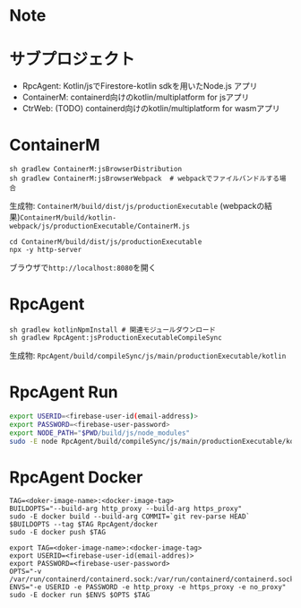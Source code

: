 # Note

# サブプロジェクト
- RpcAgent: Kotlin/jsでFirestore-kotlin sdkを用いたNode.js アプリ
- ContainerM: containerd向けのkotlin/multiplatform for jsアプリ
- CtrWeb: (TODO) containerd向けのkotlin/multiplatform for wasmアプリ


# ContainerM
```sh:Build
sh gradlew ContainerM:jsBrowserDistribution
sh gradlew ContainerM:jsBrowserWebpack  # webpackでファイルバンドルする場合
```
生成物: `ContainerM/build/dist/js/productionExecutable`
(webpackの結果)`ContainerM/build/kotlin-webpack/js/productionExecutable/ContainerM.js`

```sh:Run
cd ContainerM/build/dist/js/productionExecutable
npx -y http-server
```
ブラウザで`http://localhost:8080`を開く


# RpcAgent 
```sh:Build
sh gradlew kotlinNpmInstall # 関連モジュールダウンロード
sh gradlew RpcAgent:jsProductionExecutableCompileSync
```
生成物: `RpcAgent/build/compileSync/js/main/productionExecutable/kotlin`

# RpcAgent Run
```sh
export USERID=<firebase-user-id(email-address)>
export PASSWORD=<firebase-user-password>
export NODE_PATH="$PWD/build/js/node_modules"
sudo -E node RpcAgent/build/compileSync/js/main/productionExecutable/kotlin/FireShell-RpcAgent.js
```

# RpcAgent Docker
```sh:Build/Publish
TAG=<doker-image-name>:<docker-image-tag>
BUILDOPTS="--build-arg http_proxy --build-arg https_proxy"
sudo -E docker build --build-arg COMMIT=`git rev-parse HEAD` $BUILDOPTS --tag $TAG RpcAgent/docker
sudo -E docker push $TAG
```

```sh:Run
export TAG=<doker-image-name>:<docker-image-tag>
export USERID=<firebase-user-id(email-addres)>
export PASSWORD=<firebase-user-password>
OPTS="-v /var/run/containerd/containerd.sock:/var/run/containerd/containerd.sock"
ENVS="-e USERID -e PASSWORD -e http_proxy -e https_proxy -e no_proxy"
sudo -E docker run $ENVS $OPTS $TAG
```

